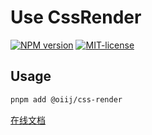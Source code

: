 # Use CssRender

[![NPM version](https://img.shields.io/npm/v/@oiij/css-render)](https://www.npmjs.com/package/@oiij/css-render)
[![MIT-license](https://img.shields.io/npm/l/@oiij/css-render)](https://github.com/Eiog/@oiij/css-render/blob/main/LICENSE)

## Usage

```bash
pnpm add @oiij/css-render
```

[在线文档](https://oiij-use.vercel.app/examples/css-render/started)

